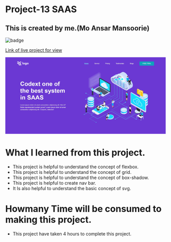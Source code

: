 # Project-13 SAAS 

## This is created by me.(Mo Ansar Mansoorie)

![badge](https://img.shields.io/badge/project--13-SAAS-yellow)

[Link of live project for view]()

![View page](./completedScreenshot.jpg)

# What I learned from this project.

- This project is helpful to understand the concept of flexbox.
- This project is helpful to understand the concept of grid.
- This project is helpful to understand the concept of box-shadow.
- This project is helpful to create nav bar.
- It Is also helpful to understand the basic concept of svg.

# Howmany Time will be consumed to making this project.

- This project have taken 4 hours to complete this project.